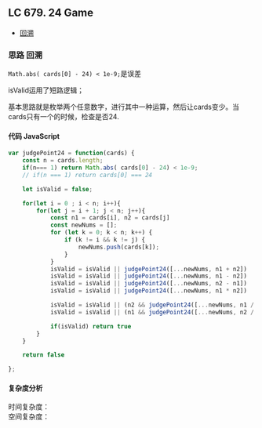 ## LC 679. 24 Game

- [回溯](#思路-回溯)

### 思路 回溯
`Math.abs( cards[0] - 24) < 1e-9;`是误差

isValid运用了短路逻辑；

基本思路就是枚举两个任意数字，进行其中一种运算，然后让cards变少。当cards只有一个的时候，检查是否24.
#### 代码 JavaScript

```JavaScript
var judgePoint24 = function(cards) {
    const n = cards.length;
    if(n=== 1) return Math.abs( cards[0] - 24) < 1e-9;
    // if(n === 1) return cards[0] === 24

    let isValid = false;

    for(let i = 0 ; i < n; i++){
        for(let j = i + 1; j < n; j++){
            const n1 = cards[i], n2 = cards[j]
            const newNums = [];     
            for (let k = 0; k < n; k++) {
                if (k != i && k != j) { 
                    newNums.push(cards[k]);
                }
            }
            isValid = isValid || judgePoint24([...newNums, n1 + n2])
            isValid = isValid || judgePoint24([...newNums, n1 - n2])
            isValid = isValid || judgePoint24([...newNums, n2 - n1])
            isValid = isValid || judgePoint24([...newNums, n1 * n2])

            isValid = isValid || (n2 && judgePoint24([...newNums, n1 / n2]))
            isValid = isValid || (n1 && judgePoint24([...newNums, n2 / n1]))

            if(isValid) return true
        }
    }

    return false

};

```

#### 复杂度分析
时间复杂度： </br>
空间复杂度：